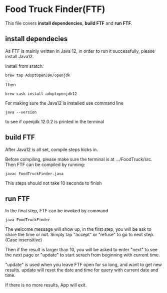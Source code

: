 Food Truck Finder(FTF)
======================

This file covers  **install dependencies**, **build FTF** and **run FTF**.

install dependecies
---------------------

As FTF is mainly written in Java 12, in order to run it successfully, please install Java12. 

Install from sratch:
```
brew tap AdoptOpenJDK/openjdk
```
Then 
```
brew cask install adoptopenjdk12
```
For making sure the Java12 is installed use command line
```
java --version
```
to see if openjdk 12.0.2 is printed in the terminal

build FTF
---------------------
After Java12 is all set, compile steps kicks in.

Before compiling, please make sure the terminal is at .../FoodTruck/src. Then FTF can be compiled by running:
```
javac FoodTruckFinder.java
```
This steps should not take 10 seconds to finish

run FTF
---------------------
In the final step, FTF can be invoked by command
```
java FoodTruckFinder
```

The welcome message will show up, in the first step, you will be ask to share the time or not. Simply tap "accept" or "refuse" to go to next step. (Case insensitive)

Then if the result is larger than 10, you will be asked to enter "next" to see the next page or "update" to start serach from beginning with current time.

"update" is used when you leave FTF open for so long, and want to get new results. update will reset the date and time for query with current date and time.

If there is no more results, App will exit.
